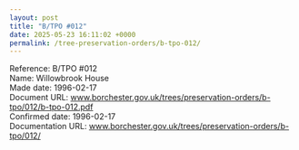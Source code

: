 ```yaml
---
layout: post
title: "B/TPO #012"
date: 2025-05-23 16:11:02 +0000
permalink: /tree-preservation-orders/b-tpo-012/
---
```


Reference: B/TPO #012 <br/>
Name: Willowbrook House<br/>
Made date: 1996-02-17<br/>
Document URL: www.borchester.gov.uk/trees/preservation-orders/b-tpo/012/b-tpo-012.pdf<br/>
Confirmed date: 1996-02-17<br/>
Documentation URL: www.borchester.gov.uk/trees/preservation-orders/b-tpo/012/<br/>
